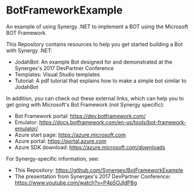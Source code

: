 # BotFrameworkExample
An example of using Synergy .NET to implement a BOT using the Microsoft BOT Framework.

This Repository contains resources to help you get started building a Bot with Synergy .NET:
- JodahBot: An example Bot designed for and demonstrated at the Synergex's 2017 DevPartner Conference
- Templates: Visual Studio templates
- Tutorial: A pdf tutorial that explains how to make a simple bot similar to JodahBot


In addition, you can check out these external links, which can help you to get going with Microsoft's Bot Framework (not Synergy specific):
- Bot Framework portal: https://dev.botframework.com/
- Emulator: https://docs.botframework.com/en-us/tools/bot-framework-emulator/ 
- Azure start page: https://azure.microsoft.com  
- Azure portal: https://portal.azure.com 
- Azure SDK download: https://azure.microsoft.com/downloads

For Synergy-specific information, see:
- This Repository: https://github.com/Synergex/BotFrameworkExample 
- The presentation from Synergex's 2017 DevPartner Conference: https://www.youtube.com/watch?v=P4p5OJldP8g
